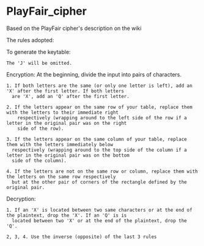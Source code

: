 # PlayFair_cipher
Based on the PlayFair cipher's description on the wiki

The rules adopted:
  
  To generate the keytable:
    
    The 'J' will be omitted.
  
  Encryption:
    At the beginning, divide the input into pairs of characters.
    
    1. If both letters are the same (or only one letter is left), add an 'X' after the first letter. If both letters 
      are 'X', add an 'Q' after the first letter.
    
    2. If the letters appear on the same row of your table, replace them with the letters to their immediate right
        respectively (wrapping around to the left side of the row if a letter in the original pair was on the right 
        side of the row).
    
    3. If the letters appear on the same column of your table, replace them with the letters immediately below 
      respectively (wrapping around to the top side of the column if a letter in the original pair was on the bottom
      side of the column).
    
    4. If the letters are not on the same row or column, replace them with the letters on the same row respectively 
      but at the other pair of corners of the rectangle defined by the original pair.

  Decryption:
    
    1. If an 'X' is located between two same characters or at the end of the plaintext, drop the 'X'. If an 'Q' is is
      located between two 'X' or at the end of the plaintext, drop the 'Q'.
    
    2, 3, 4. Use the inverse (opposite) of the last 3 rules

